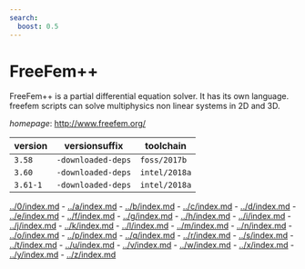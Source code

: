 ```yaml
---
search:
  boost: 0.5
---
```

# FreeFem++

FreeFem++ is a partial differential equation solver. It has its own language. freefem scripts can solve multiphysics non linear systems in 2D and 3D.

*homepage*: <http://www.freefem.org/>

version | versionsuffix | toolchain
--------|---------------|----------
``3.58`` | ``-downloaded-deps`` | ``foss/2017b``
``3.60`` | ``-downloaded-deps`` | ``intel/2018a``
``3.61-1`` | ``-downloaded-deps`` | ``intel/2018a``

[../0/index.md](0) - [../a/index.md](a) - [../b/index.md](b) - [../c/index.md](c) - [../d/index.md](d) - [../e/index.md](e) - [../f/index.md](f) - [../g/index.md](g) - [../h/index.md](h) - [../i/index.md](i) - [../j/index.md](j) - [../k/index.md](k) - [../l/index.md](l) - [../m/index.md](m) - [../n/index.md](n) - [../o/index.md](o) - [../p/index.md](p) - [../q/index.md](q) - [../r/index.md](r) - [../s/index.md](s) - [../t/index.md](t) - [../u/index.md](u) - [../v/index.md](v) - [../w/index.md](w) - [../x/index.md](x) - [../y/index.md](y) - [../z/index.md](z)


